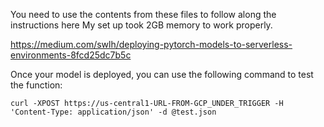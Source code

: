 You need to use the contents from these files to follow along the instructions here
My set up took 2GB memory to work properly. 

https://medium.com/swlh/deploying-pytorch-models-to-serverless-environments-8fcd25dc7b5c


Once your model is deployed, you can use the following command to test the function:

`curl -XPOST https://us-central1-URL-FROM-GCP_UNDER_TRIGGER -H 'Content-Type: application/json' -d @test.json`
